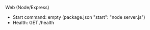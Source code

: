 Web (Node/Express)
- Start command: empty (package.json "start": "node server.js")
- Health: GET /health

